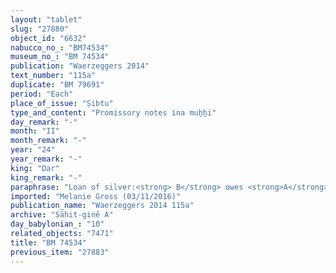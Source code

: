 ```yaml
---
layout: "tablet"
slug: "27880"
object_id: "6632"
nabucco_no_: "BM74534"
museum_no_: "BM 74534"
publication: "Waerzeggers 2014"
text_number: "115a"
duplicate: "BM 79691"
period: "Each"
place_of_issue: "Ṣibtu"
type_and_content: "Promissory notes ina muẖẖi"
day_remark: "-"
month: "II"
month_remark: "-"
year: "24"
year_remark: "-"
king: "Dar"
king_remark: "-"
paraphrase: "Loan of silver:<strong> B</strong> owes <strong>A</strong> 2 5/6 minas of white cut silver without stamp-mark (<em>kaspu ṣep&ucirc;</em> <em>nuhhutu &scaron;a lā ginne</em>) by 1/8 alloy (<em>bitqu</em>) per shekel. The debt will bear a monthly interest of 1 shekel of silver per mina (20% p.a.). The <em>bīt kuruppi</em>- warehouse on the quay of Sippar (<em>Kār-Sippar</em>), bordering the houses of <strong>C<sub>1</sub></strong> and <strong>C<sub>2</sub></strong>, is placed as a pledge. 8 witnesses and the scribe.<br /> &nbsp;<br /> <strong>A</strong> = Nab&ucirc;-ahu-ittannu/Bēl-iddin//Bābūtu; <strong>B</strong> = Marduk-rēmanni/Bēl-uballiṭ//Ṣāhit-gin&ecirc;; <strong>C<sub>1</sub></strong> = Tē&scaron;&icirc;-ēṭir/Zēria; <strong>C<sub>2</sub></strong> = Iddin-Nab&ucirc;/Kīnā; Scribe = Nergal-&scaron;umu-iddin/Nab&ucirc;-mukīn-apli<br /> &nbsp;"
imported: "Melanie Gross (03/11/2016)"
publication_name: "Waerzeggers 2014 115a"
archive: "Ṣāhit-ginê A"
day_babylonian_: "10"
related_objects: "7471"
title: "BM 74534"
previous_item: "27883"
---
```

